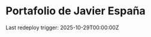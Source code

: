 # Portafolio de Javier España

<!-- Forced redeploy trigger -->
Last redeploy trigger: 2025-10-29T00:00:00Z


